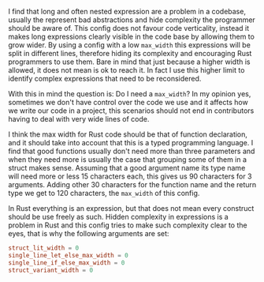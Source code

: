 I find that long and often nested expression are a problem in a codebase, usually the represent bad abstractions and
hide complexity the programmer should be aware of. 
This config does not favour code verticality, instead it makes long expressions clearly visible in the 
code base by allowing them to grow wider. By using a config with a low `max_width` this expressions will be
split in different lines, therefore hiding its complexity and encouraging Rust programmers to use them. 
Bare in mind that just because a higher width is allowed, it does not mean is ok to reach it. In fact I use 
this higher limit to identify complex expressions that need to be reconsidered.

With this in mind the question is: Do I need a `max_width`? In my opinion yes, sometimes we don't have control over the
code we use and it affects how we write our code in a project, this scenarios should not end in contributors having to deal 
with very wide lines of code.

I think the max width for Rust code should be that of function declaration, and it should take into account that this is a typed
programming language. I find that good functions usually don't need more than three parameters and when they need more is usually the case 
that grouping some of them in a struct makes sense. Assuming that a good argument name its type name will need more or less 15 characters each, this 
gives us 90 characters for 3 arguments. Adding other 30 characters for the function name and the return type we get to 120 characters, the `max_width` of this
config.


In Rust everything is an expression, but that does not mean every construct should be use freely as such. Hidden complexity in expressions is a problem in Rust and this config tries to make such complexity clear to the eyes, that is why the following arguments are set:

```toml
struct_lit_width = 0
single_line_let_else_max_width = 0
single_line_if_else_max_width = 0
struct_variant_width = 0
```